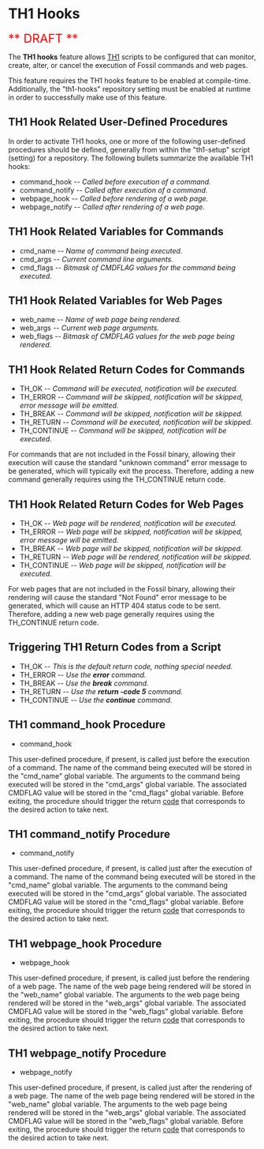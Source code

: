 TH1 Hooks
=========

<big><big><big><font color="red">** DRAFT **</font></big></big></big>

The **TH1 hooks** feature allows <a href="th1.md">TH1</a> scripts to be
configured that can monitor, create, alter, or cancel the execution of
Fossil commands and web pages.

This feature requires the TH1 hooks feature to be enabled at compile-time.
Additionally, the "th1-hooks" repository setting must be enabled at runtime
in order to successfully make use of this feature.

TH1 Hook Related User-Defined Procedures
----------------------------------------

In order to activate TH1 hooks, one or more of the following user-defined
procedures should be defined, generally from within the "th1-setup" script
(setting) for a repository.  The following bullets summarize the available
TH1 hooks:

  *  command\_hook -- _Called before execution of a command._
  *  command\_notify -- _Called after execution of a command._
  *  webpage\_hook -- _Called before rendering of a web page._
  *  webpage\_notify -- _Called after rendering of a web page._

TH1 Hook Related Variables for Commands
---------------------------------------

  *  cmd\_name -- _Name of command being executed._
  *  cmd\_args -- _Current command line arguments._
  *  cmd\_flags -- _Bitmask of CMDFLAG values for the command being executed._

TH1 Hook Related Variables for Web Pages
----------------------------------------

  *  web\_name -- _Name of web page being rendered._
  *  web\_args -- _Current web page arguments._
  *  web\_flags -- _Bitmask of CMDFLAG values for the web page being rendered._

<a id="cmdReturnCodes"></a>TH1 Hook Related Return Codes for Commands
-----------------------------------------------------------------------

  *  TH\_OK -- _Command will be executed, notification will be executed._
  *  TH\_ERROR -- _Command will be skipped, notification will be skipped,
                  error message will be emitted._
  *  TH\_BREAK -- _Command will be skipped, notification will be skipped._
  *  TH\_RETURN -- _Command will be executed, notification will be skipped._
  *  TH\_CONTINUE -- _Command will be skipped, notification will be executed._

For commands that are not included in the Fossil binary, allowing their
execution will cause the standard "unknown command" error message to be
generated, which will typically exit the process.  Therefore, adding a
new command generally requires using the TH_CONTINUE return code.

<a id="webReturnCodes"></a>TH1 Hook Related Return Codes for Web Pages
------------------------------------------------------------------------

  *  TH\_OK -- _Web page will be rendered, notification will be executed._
  *  TH\_ERROR -- _Web page will be skipped, notification will be skipped,
                  error message will be emitted._
  *  TH\_BREAK -- _Web page will be skipped, notification will be skipped._
  *  TH\_RETURN -- _Web page will be rendered, notification will be skipped._
  *  TH\_CONTINUE -- _Web page will be skipped, notification will be executed._

For web pages that are not included in the Fossil binary, allowing their
rendering will cause the standard "Not Found" error message to be generated,
which will cause an HTTP 404 status code to be sent.  Therefore, adding a
new web page generally requires using the TH_CONTINUE return code.

<a id="triggerReturnCodes"></a>Triggering TH1 Return Codes from a Script
--------------------------------------------------------------------------

  *  TH\_OK -- _This is the default return code, nothing special needed._
  *  TH\_ERROR -- _Use the **error** command._
  *  TH\_BREAK -- _Use the **break** command._
  *  TH\_RETURN -- _Use the **return -code 5** command._
  *  TH\_CONTINUE -- _Use the **continue** command._

<a id="command_hook"></a>TH1 command_hook Procedure
-----------------------------------------------------

  *  command\_hook

This user-defined procedure, if present, is called just before the
execution of a command.  The name of the command being executed will
be stored in the "cmd\_name" global variable.  The arguments to the
command being executed will be stored in the "cmd\_args" global variable.
The associated CMDFLAG value will be stored in the "cmd\_flags" global
variable.  Before exiting, the procedure should trigger the return
<a href="#cmdReturnCodes">code</a> that corresponds to the desired action
to take next.

<a id="command_notify"></a>TH1 command_notify Procedure
---------------------------------------------------------

  *  command\_notify

This user-defined procedure, if present, is called just after the
execution of a command.  The name of the command being executed will
be stored in the "cmd\_name" global variable.  The arguments to the
command being executed will be stored in the "cmd\_args" global variable.
The associated CMDFLAG value will be stored in the "cmd\_flags" global
variable.  Before exiting, the procedure should trigger the return
<a href="#cmdReturnCodes">code</a> that corresponds to the desired action
to take next.

<a id="webpage_hook"></a>TH1 webpage_hook Procedure
-----------------------------------------------------

  *  webpage\_hook

This user-defined procedure, if present, is called just before the
rendering of a web page.  The name of the web page being rendered will
be stored in the "web\_name" global variable.  The arguments to the
web page being rendered will be stored in the "web\_args" global variable.
The associated CMDFLAG value will be stored in the "web\_flags" global
variable.  Before exiting, the procedure should trigger the return
<a href="#webReturnCodes">code</a> that corresponds to the desired action
to take next.

<a id="webpage_notify"></a>TH1 webpage_notify Procedure
---------------------------------------------------------

  *  webpage\_notify

This user-defined procedure, if present, is called just after the
rendering of a web page.  The name of the web page being rendered will
be stored in the "web\_name" global variable.  The arguments to the
web page being rendered will be stored in the "web\_args" global variable.
The associated CMDFLAG value will be stored in the "web\_flags" global
variable.  Before exiting, the procedure should trigger the return
<a href="#webReturnCodes">code</a> that corresponds to the desired action
to take next.
